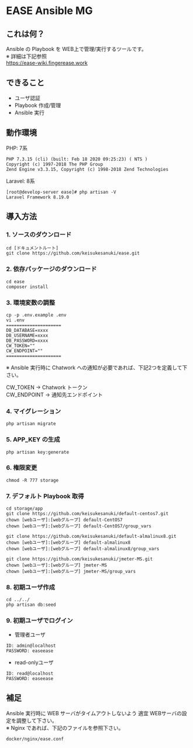 # EASE Ansible MG

## これは何？

Ansible の Playbook を WEB上で管理/実行するツールです。  
※ 詳細は下記参照  
https://ease-wiki.fingerease.work

## できること

- ユーザ認証
- Playbook 作成/管理
- Ansible 実行

## 動作環境

PHP:  7系

```
PHP 7.3.15 (cli) (built: Feb 18 2020 09:25:23) ( NTS )
Copyright (c) 1997-2018 The PHP Group
Zend Engine v3.3.15, Copyright (c) 1998-2018 Zend Technologies
```

Laravel:  8系

```
[root@develop-server ease]# php artisan -V
Laravel Framework 8.19.0
```



## 導入方法

### 1. ソースのダウンロード

```
cd [ドキュメントルート]
git clone https://github.com/keisukesanuki/ease.git
```

### 2. 依存パッケージのダウンロード

```
cd ease
composer install
```

### 3. 環境変数の調整

```
cp -p .env.example .env
vi .env
=====================
DB_DATABASE=xxxx
DB_USERNAME=xxxx
DB_PASSWORD=xxxx
CW_TOKEN=""
CW_ENDPOINT=""
=====================
```

※ Ansible 実行時に Chatwork への通知が必要であれば、下記2つを定義して下さい。

CW_TOKEN → Chatwork トークン  
CW_ENDPOINT → 通知先エンドポイント 

### 4. マイグレーション

```
php artisan migrate
```

### 5. APP_KEY の生成

```
php artisan key:generate
```

### 6. 権限変更

```
chmod -R 777 storage
```

### 7. デフォルト Playbook 取得

```
cd storage/app
git clone https://github.com/keisukesanuki/default-centos7.git
chown [webユーザ]:[webグループ] default-CentOS7
chown [webユーザ]:[webグループ] default-CentOS7/group_vars

git clone https://github.com/keisukesanuki/default-almalinux8.git
chown [webユーザ]:[webグループ] default-almalinux8
chown [webユーザ]:[webグループ] default-almalinux8/group_vars

git clone https://github.com/keisukesanuki/jmeter-MS.git
chown [webユーザ]:[webグループ] jmeter-MS
chown [webユーザ]:[webグループ] jmeter-MS/group_vars
```

### 8. 初期ユーザ作成

```
cd ../../
php artisan db:seed
```

### 9. 初期ユーザでログイン
- 管理者ユーザ
```
ID: admin@localhost
PASSWORD: easeease 
```
- read-onlyユーザ
```
ID: read@localhost
PASSWORD: easeease 
```

## 補足

Ansible 実行時に WEB サーバがタイムアウトしないよう 適宜 WEBサーバの設定を調整して下さい。  
※ Nginx であれば、下記のファイルを参照下さい。

```
docker/nginx/ease.conf
```